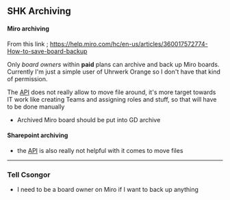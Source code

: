 ## SHK Archiving

#### Miro archiving

From this link ;
https://help.miro.com/hc/en-us/articles/360017572774-How-to-save-board-backup

Only *board owners* within **paid** plans can archive and back up Miro boards.
Currently I'm just a simple user of Uhrwerk Orange so I don't have that kind of permission.

The [API](https://developers.miro.com/reference/introduction#introduction) does not really allow to move file around, it's more target towards IT work like creating Teams and assigning roles and stuff, so that will have to be done manually

- Archived Miro board should be put into GD archive

#### Sharepoint archiving
- the [API](https://docs.microsoft.com/en-us/sharepoint/dev/sp-add-ins/complete-basic-operations-using-sharepoint-client-library-code) is also really not helpful with it comes to move files 
___
### Tell Csongor
- I need to be a board owner on Miro if I want to back up anything
